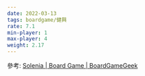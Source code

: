 ```yaml
---
date: 2022-03-13
tags: boardgame/健興
rate: 7.1
min-player: 1
max-player: 4
weight: 2.17
---
```


參考: [Solenia | Board Game | BoardGameGeek](https://boardgamegeek.com/boardgame/254018/solenia)

